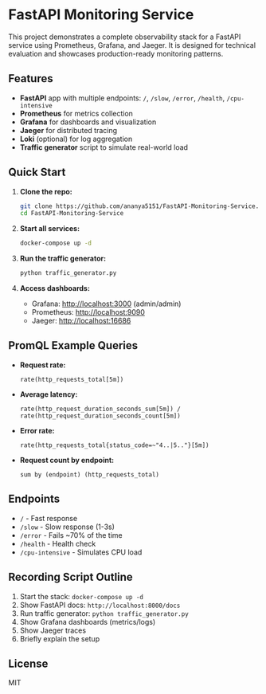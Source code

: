 # FastAPI Monitoring Service

This project demonstrates a complete observability stack for a FastAPI service using Prometheus, Grafana, and Jaeger. It is designed for technical evaluation and showcases production-ready monitoring patterns.

## Features

- **FastAPI** app with multiple endpoints: `/`, `/slow`, `/error`, `/health`, `/cpu-intensive`
- **Prometheus** for metrics collection
- **Grafana** for dashboards and visualization
- **Jaeger** for distributed tracing
- **Loki** (optional) for log aggregation
- **Traffic generator** script to simulate real-world load

## Quick Start

1. **Clone the repo:**

   ```sh
   git clone https://github.com/ananya5151/FastAPI-Monitoring-Service.git
   cd FastAPI-Monitoring-Service
   ```

2. **Start all services:**

   ```sh
   docker-compose up -d
   ```

3. **Run the traffic generator:**

   ```sh
   python traffic_generator.py
   ```

4. **Access dashboards:**
   - Grafana: [http://localhost:3000](http://localhost:3000) (admin/admin)
   - Prometheus: [http://localhost:9090](http://localhost:9090)
   - Jaeger: [http://localhost:16686](http://localhost:16686)

## PromQL Example Queries

- **Request rate:**

  ```
  rate(http_requests_total[5m])
  ```

- **Average latency:**

  ```
  rate(http_request_duration_seconds_sum[5m]) / rate(http_request_duration_seconds_count[5m])
  ```

- **Error rate:**

  ```
  rate(http_requests_total{status_code=~"4..|5.."}[5m])
  ```

- **Request count by endpoint:**

  ```
  sum by (endpoint) (http_requests_total)
  ```

## Endpoints

- `/` - Fast response
- `/slow` - Slow response (1-3s)
- `/error` - Fails ~70% of the time
- `/health` - Health check
- `/cpu-intensive` - Simulates CPU load

## Recording Script Outline

1. Start the stack: `docker-compose up -d`
2. Show FastAPI docs: `http://localhost:8000/docs`
3. Run traffic generator: `python traffic_generator.py`
4. Show Grafana dashboards (metrics/logs)
5. Show Jaeger traces
6. Briefly explain the setup

## License

MIT
